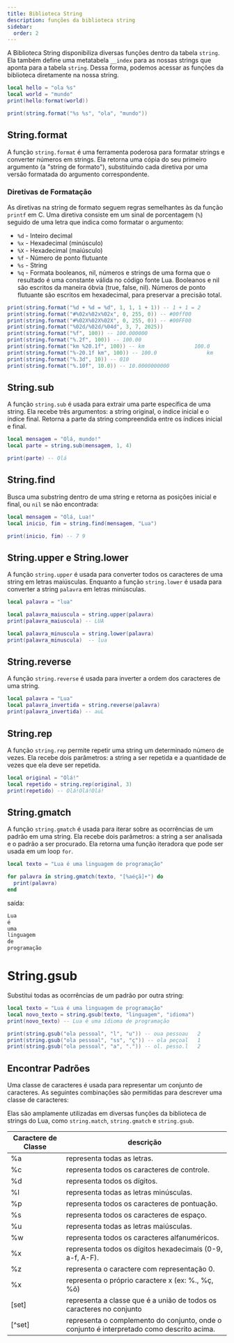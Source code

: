 ```yaml
---
title: Biblioteca String
description: funções da biblioteca string
sidebar:
  order: 2
---
```


A Biblioteca String disponibiliza diversas funções dentro da tabela `string`. Ela também define uma metatabela `__index` para as nossas strings que aponta para a tabela `string`. Dessa forma, podemos acessar as funções da biblioteca diretamente na nossa string.

```lua
local hello = "ola %s"
local world = "mundo"
print(hello:format(world))

print(string.format("%s %s", "ola", "mundo"))
```

## String.format

A função `string.format` é uma ferramenta poderosa para formatar strings e converter números em strings. Ela retorna uma cópia do seu primeiro argumento (a "string de formato"), substituindo cada diretiva por uma versão formatada do argumento correspondente.

### **Diretivas de Formatação**

As diretivas na string de formato seguem regras semelhantes às da função `printf` em C. Uma diretiva consiste em um sinal de porcentagem (`%`) seguido de uma letra que indica como formatar o argumento:

- `%d` - Inteiro decimal
- `%x` - Hexadecimal (minúsculo)
- `%X` - Hexadecimal (maiúsculo)
- `%f` - Número de ponto flutuante
- `%s` - String
- `%q` - Formata booleanos, nil, números e strings de uma forma que o resultado é uma constante válida no código fonte Lua. Booleanos e nil são escritos da maneira óbvia (true, false, nil). Números de ponto flutuante são escritos em hexadecimal, para preservar a precisão total.

```lua
print(string.format("%d + %d = %d", 1, 1, 1 + 1)) -- 1 + 1 = 2
print(string.format("#%02x%02x%02x", 0, 255, 0)) -- #00ff00
print(string.format("#%02X%02X%02X", 0, 255, 0)) -- #00FF00
print(string.format("%02d/%02d/%04d", 3, 7, 2025))
print(string.format("%f", 100)) -- 100.000000
print(string.format("%.2f", 100)) -- 100.00
print(string.format("km %20.1f", 100)) -- km                100.0
print(string.format("%-20.1f km", 100)) -- 100.0                km
print(string.format("%.3d", 10)) -- 010
print(string.format("%.10f", 10.0)) -- 10.0000000000

```

## String.sub

A função `string.sub` é usada para extrair uma parte específica de uma string. Ela recebe três argumentos: a string original, o índice inicial e o índice final. Retorna a parte da string compreendida entre os índices inicial e final.

```lua
local mensagem = "Olá, mundo!"
local parte = string.sub(mensagem, 1, 4)

print(parte) -- Olá
```

## **String.find**

Busca uma substring dentro de uma string e retorna as posições inicial e final, ou `nil` se não encontrada:

```lua
local mensagem = "Olá, Lua!"
local inicio, fim = string.find(mensagem, "Lua")

print(inicio, fim) -- 7 9
```

## String.upper e String.lower

A função `string.upper` é usada para converter todos os caracteres de uma string em letras maiúsculas. Enquanto a função `string.lower` é usada para converter a string `palavra` em letras minúsculas.

```lua
local palavra = "lua"

local palavra_maiuscula = string.upper(palavra)
print(palavra_maiuscula) -- LUA

local palavra_minuscula = string.lower(palavra)
print(palavra_minuscula)  -- lua
```

## **String.reverse**

A função `string.reverse` é usada para inverter a ordem dos caracteres de uma string.

```lua
local palavra = "Lua"
local palavra_invertida = string.reverse(palavra)
print(palavra_invertida) -- auL
```

## **String.rep**

A função `string.rep` permite repetir uma string um determinado número de vezes. Ela recebe dois parâmetros: a string a ser repetida e a quantidade de vezes que ela deve ser repetida.

```lua
local original = "Olá!"
local repetido = string.rep(original, 3)
print(repetido) -- Olá!Olá!Olá!
```

## **String.gmatch**

A função `string.gmatch` é usada para iterar sobre as ocorrências de um padrão em uma string. Ela recebe dois parâmetros: a string a ser analisada e o padrão a ser procurado. Ela retorna uma função iteradora que pode ser usada em um loop `for`.

```lua
local texto = "Lua é uma linguagem de programação"

for palavra in string.gmatch(texto, "[%aéçã]+") do
  print(palavra)
end
```

saída:

```bash
Lua
é
uma
linguagem
de
programação
```

# **String.gsub**

Substitui todas as ocorrências de um padrão por outra string:

```lua
local texto = "Lua é uma linguagem de programação"
local novo_texto = string.gsub(texto, "linguagem", "idioma")
print(novo_texto) -- Lua é uma idioma de programação

print(string.gsub("ola pessoal", "l", "u")) -- oua pessoau   2
print(string.gsub("ola pessoal", "ss", "ç")) -- ola peçoal   1
print(string.gsub("ola pessoal", "a", ".")) -- ol. pesso.l   2

```

## Encontrar Padrões

Uma classe de caracteres é usada para representar um conjunto de caracteres. As seguintes combinações são permitidas para descrever uma classe de caracteres:

Elas são amplamente utilizadas em diversas funções da biblioteca de strings do Lua, como `string.match`, `string.gmatch` e `string.gsub`.

| Caractere de Classe | descrição |
| --- | --- |
| %a | representa todas as letras. |
| %c | representa todos os caracteres de controle. |
| %d | representa todos os dígitos. |
| %l | representa todas as letras minúsculas. |
| %p | representa todos os caracteres de pontuação. |
| %s | representa todos os caracteres de espaço. |
| %u | representa todas as letras maiúsculas. |
| %w | representa todos os caracteres alfanuméricos. |
| %x | representa todos os dígitos hexadecimais (0-9, a-f, A-F). |
| %z | representa o caractere com representação 0. |
| %x | representa o próprio caractere x (ex: %., %ç, %õ) |
| [set] | representa a classe que é a união de todos os caracteres no conjunto |
| [^set] | representa o complemento do conjunto, onde o conjunto é interpretado como descrito acima. |
